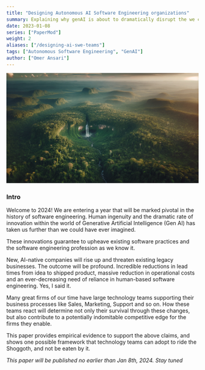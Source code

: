 ```yaml
---
title: "Designing Autonomous AI Software Engineering organizations"
summary: Explaining why genAI is about to dramatically disrupt the we create software product development today, and what we should do about it
date: 2023-01-08
series: ["PaperMod"]
weight: 2
aliases: ["/designing-ai-swe-teams"]
tags: ["Autonomous Software Engineering", "GenAI"]
author: ["Omer Ansari"]
---
```


![regular](images/waterfall-in-the-middle-of-forest.png)

### Intro

Welcome to 2024! We are entering a year that will be marked pivotal in the history of software engineering. Human ingenuity and the dramatic rate of innovation within the world of Generative Artificial Intelligence (Gen AI) has taken us further than we could have ever imagined. 

These innovations guarantee to upheave existing software practices and the software engineering profession as we know it.

New, AI-native companies will rise up and threaten existing legacy businesses. The outcome will be profound. Incredible reductions in lead times from idea to shipped product, massive reduction in operational costs and an ever-decreasing need of reliance in human-based software engineering. Yes, I said it. 

Many great firms of our time have large technology teams supporting their business processes like Sales, Marketing, Support and so on. How these teams react will determine not only their survival through these changes, but also contribute to a potentially indomitable competitive edge for the firms they enable.

This paper provides empirical evidence to support the above claims, and shows one possible framework that technology teams can adopt to ride the Shoggoth, and not be eaten by it.

*This paper will be published no earlier than Jan 8th, 2024. Stay tuned*
